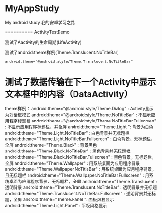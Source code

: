 MyAppStudy
==========

My android study
我的安卓学习之路

==========
ActivityTestDemo

测试了Aactivity的生命周期(LifeActivity)

测试了android:theme样例(Theme.Translucent.NoTitleBar)

	android:theme="@android:style/Theme.Translucent.NoTitleBar" 

测试了数据传输在下一个Activity中显示文本框中的内容（DataActivity）
==========
theme样例：
	android:theme="@android:style/Theme.Dialog" : Activity显示为对话框模式
	android:theme="@android:style/Theme.NoTitleBar" : 不显示应用程序标题栏
	android:theme="@android:style/Theme.NoTitleBar.Fullscreen" : 不显示应用程序标题栏，并全屏
	android:theme="Theme.Light ": 背景为白色
	android:theme="Theme.Light.NoTitleBar" : 白色背景并无标题栏
	android:theme="Theme.Light.NoTitleBar.Fullscreen" : 白色背景，无标题栏，全屏
	android:theme="Theme.Black" : 背景黑色
	android:theme="Theme.Black.NoTitleBar" : 黑色背景并无标题栏
	android:theme="Theme.Black.NoTitleBar.Fullscreen" : 黑色背景，无标题栏，全屏
	android:theme="Theme.Wallpaper" : 用系统桌面为应用程序背景
	android:theme="Theme.Wallpaper.NoTitleBar" : 用系统桌面为应用程序背景，且无标题栏
	android:theme="Theme.Wallpaper.NoTitleBar.Fullscreen" : 用系统桌面为应用程序背景，无标题栏，全屏
	android:theme="Theme.Translucent : 透明背景
	android:theme="Theme.Translucent.NoTitleBar" : 透明背景并无标题
	android:theme="Theme.Translucent.NoTitleBar.Fullscreen" : 透明背景并无标题，全屏
	android:theme="Theme.Panel ": 面板风格显示
	android:theme="Theme.Light.Panel" : 平板风格显示


